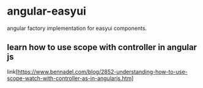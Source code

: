 # angular-easyui
angular factory implementation for easyui components.


## learn how to use scope with controller in angular js 
link[https://www.bennadel.com/blog/2852-understanding-how-to-use-scope-watch-with-controller-as-in-angularjs.htm]